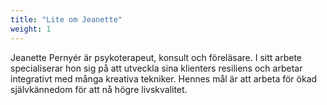 ```yaml
---
title: "Lite om Jeanette"
weight: 1
---
```


Jeanette Pernyér är psykoterapeut, konsult och föreläsare. I sitt arbete specialiserar hon sig på att utveckla sina klienters resiliens och arbetar integrativt med många kreativa tekniker. Hennes mål är att arbeta för ökad självkännedom för att nå högre livskvalitet.
